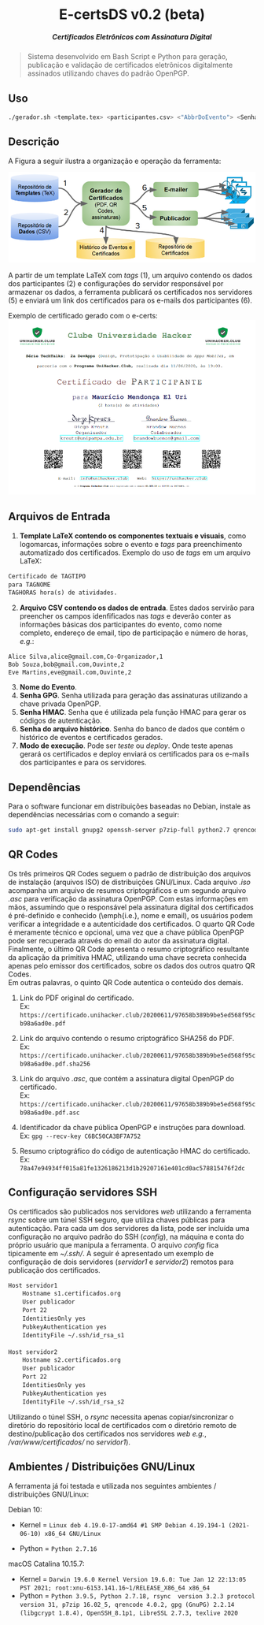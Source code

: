 <h1 align="center">E-certsDS v0.2 (beta)</h1>
<h5 align="center">
Certificados Eletrônicos com Assinatura Digital
</h5>

>Sistema desenvolvido em Bash Script e Python para  geração, publicação e validação de certificados eletrônicos digitalmente assinados utilizando chaves do padrão OpenPGP.

## Uso

```sh
./gerador.sh <template.tex> <participantes.csv> <"AbbrDoEvento"> <SenhaGPG> <SenhaHMAC> <SenhaDoHistory> <[teste/deploy]>
```

## Descrição
A Figura a seguir ilustra a organização e operação da ferramenta:

![e-certs-model](/imagens/e-certs-model.png?raw=true "e-certs-model")

A partir de um template LaTeX com *tags* (1), um arquivo contendo os dados dos participantes (2) e configurações do servidor responsável por armazenar os dados, a ferramenta publicará os certificados nos servidores (5) e enviará um link dos certificados para os e-mails dos participantes (6).

Exemplo de certificado gerado com o e-certs:
![e-certs-model](/imagens/certificado-mauricio.png "e-certs-certificate")


## Arquivos de Entrada
1. **Template LaTeX contendo os componentes textuais e visuais**, como logomarcas, informações sobre o evento e *tags* para preenchimento automatizado dos certificados.
Exemplo do uso de *tags* em um arquivo LaTeX:
```tex
Certificado de TAGTIPO
para TAGNOME
TAGHORAS hora(s) de atividades.
```
2. **Arquivo CSV contendo os dados de entrada**. Estes dados servirão para preencher os campos idenfificados nas *tags* e deverão conter as informações básicas dos participantes do evento, como nome completo, endereço de email, tipo de participação e número de horas, *e.g.*:
```csv
Alice Silva,alice@gmail.com,Co-Organizador,1
Bob Souza,bob@gmail.com,Ouvinte,2
Eve Martins,eve@gmail.com,Ouvinte,2
```
3. **Nome do Evento**. 
4. **Senha GPG**.  Senha utilizada para geração das assinaturas utilizando a chave privada OpenPGP.
5. **Senha HMAC**. Senha que é utilizada pela função HMAC para gerar os códigos de autenticação.
6. **Senha do arquivo histórico**. Senha do banco de dados que contém o histórico de eventos e certificados gerados.
7. **Modo de execução**. Pode ser *teste* ou *deploy*. Onde teste apenas gerará os certificados e deploy enviará os certificados para os e-mails dos participantes e para os servidores.

## Dependências
Para o software funcionar em distribuições baseadas no Debian, instale as dependências necessárias com o comando a seguir:
```sh
sudo apt-get install gnupg2 openssh-server p7zip-full python2.7 qrencode rsync texlive texlive-fonts-extra texlive-latex-extra -y
```

## QR Codes
Os três primeiros QR Codes seguem o padrão de distribuição dos arquivos de instalação (arquivos ISO) de distribuições GNU/Linux.
Cada arquivo *.iso* acompanha um arquivo de resumos criptográficos e um segundo arquivo *.asc* para verificação da assinatura OpenPGP.
Com estas informações em mãos, assumindo que o responsável pela assinatura digital dos certificados é pré-definido e conhecido (\emph{i.e.}, nome e email), os usuários podem verificar a integridade e a autenticidade dos certificados.
O quarto QR Code é meramente técnico e opcional, uma vez que a chave pública OpenPGP pode ser recuperada através do email do autor da assinatura digital. 
Finalmente, o último QR Code apresenta o resumo criptográfico resultante da aplicação da primitiva HMAC, utilizando uma chave secreta conhecida apenas pelo emissor dos certificados, sobre os dados dos outros quatro QR Codes.  
Em outras palavras, o quinto QR Code autentica o conteúdo dos demais.

1. Link do PDF original do certificado.\
Ex: `https://certificado.unihacker.club/20200611/97658b389b9be5ed568f95cb98a6ad0e.pdf`

2. Link do arquivo contendo o resumo criptográfico SHA256 do PDF.\
Ex: `https://certificado.unihacker.club/20200611/97658b389b9be5ed568f95cb98a6ad0e.pdf.sha256`

3. Link do arquivo *.asc*, que contém a assinatura digital OpenPGP do certificado.\
Ex: `https://certificado.unihacker.club/20200611/97658b389b9be5ed568f95cb98a6ad0e.pdf.asc`

4. Identificador da chave pública OpenPGP e instruções para download.\
Ex: `gpg --recv-key C6BC50CA3BF7A752`

5. Resumo criptográfico do código de autenticação HMAC do certificado.\
Ex: `78a47e94934ff015a81fe1326186213d1b29207161e401cd0ac578815476f2dc`

## Configuração servidores SSH

Os certificados são publicados nos servidores *web* utilizando a ferramenta *rsync* sobre um túnel SSH seguro, que utiliza chaves públicas para autenticação.
Para cada um dos servidores da lista, pode ser incluída uma configuração no arquivo padrão do SSH (*config*), na máquina e conta do próprio usuário que manipula a ferramenta.
O arquivo *config* fica tipicamente em *~/.ssh/*.
A seguir é apresentado um exemplo de configuração de dois servidores (*servidor1* e *servidor2*) remotos para publicação dos certificados. 

```.sh
Host servidor1
	Hostname s1.certificados.org
	User publicador
	Port 22
	IdentitiesOnly yes
	PubkeyAuthentication yes
	IdentityFile ~/.ssh/id_rsa_s1

Host servidor2
	Hostname s2.certificados.org
	User publicador
	Port 22
	IdentitiesOnly yes
	PubkeyAuthentication yes
	IdentityFile ~/.ssh/id_rsa_s2


```

Utilizando o túnel SSH, o *rsync* necessita apenas copiar/sincronizar o diretório do repositório local de certificados com o diretório remoto de destino/publicação dos certificados nos servidores *web* *e.g.*, */var/www/certificados/* no *servidor1*).


## Ambientes / Distribuições GNU/Linux

A ferramenta já foi testada e utilizada nos seguintes ambientes / distribuições GNU/Linux:

Debian 10:

- Kernel = `Linux deb 4.19.0-17-amd64 #1 SMP Debian 4.19.194-1 (2021-06-10) x86_64 GNU/Linux`

- Python = `Python 2.7.16`

macOS Catalina 10.15.7:

- Kernel = `Darwin 19.6.0 Kernel Version 19.6.0: Tue Jan 12 22:13:05 PST 2021; root:xnu-6153.141.16~1/RELEASE_X86_64 x86_64`
- Python = `Python 3.9.5, Python 2.7.18, rsync  version 3.2.3 protocol version 31, p7zip 16.02_5, qrencode 4.0.2, gpg (GnuPG) 2.2.14 (libgcrypt 1.8.4), OpenSSH_8.1p1, LibreSSL 2.7.3, texlive 2020`
